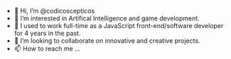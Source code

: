 - 👋 Hi, I’m @codicoscepticos
- 👀 I’m interested in Artifical Intelligence and game development.
- 🌱 I used to work full-time as a JavaScript front-end/software developer for 4 years in the past.
- 💞️ I’m looking to collaborate on innovative and creative projects.
- 📫 How to reach me ...

<!---
codicoscepticos/codicoscepticos is a ✨ special ✨ repository because its `README.md` (this file) appears on your GitHub profile.
You can click the Preview link to take a look at your changes.
--->
